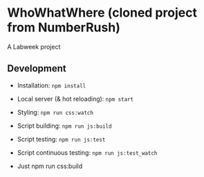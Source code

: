 # WhoWhatWhere (cloned project from NumberRush)

A Labweek project

## Development
* Installation: `npm install`
* Local server (& hot reloading): `npm start`
* Styling: `npm run css:watch`
* Script building: `npm run js:build`
* Script testing: `npm run js:test`
* Script continuous testing: `npm run js:test_watch`

* Just  npm run css:build

